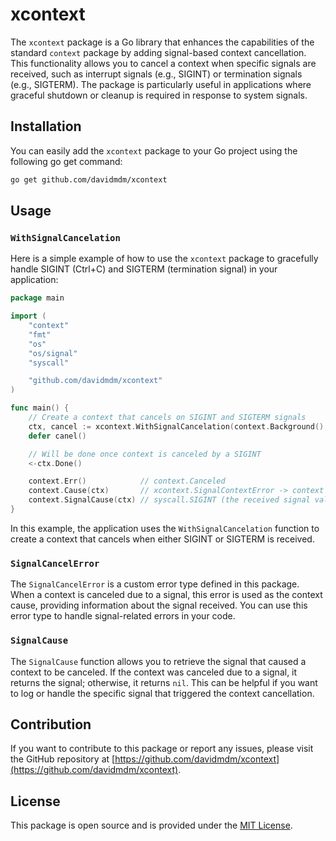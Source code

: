 # xcontext

The `xcontext` package is a Go library that enhances the capabilities of the standard `context` package by adding signal-based context cancellation. This functionality allows you to cancel a context when specific signals are received, such as interrupt signals (e.g., SIGINT) or termination signals (e.g., SIGTERM). The package is particularly useful in applications where graceful shutdown or cleanup is required in response to system signals.

## Installation

You can easily add the `xcontext` package to your Go project using the following go get command:

```bash
go get github.com/davidmdm/xcontext
```

## Usage

### `WithSignalCancelation`

Here is a simple example of how to use the `xcontext` package to gracefully handle SIGINT (Ctrl+C) and SIGTERM (termination signal) in your application:

```go
package main

import (
    "context"
    "fmt"
    "os"
    "os/signal"
    "syscall"

    "github.com/davidmdm/xcontext"
)

func main() {
    // Create a context that cancels on SIGINT and SIGTERM signals
    ctx, cancel := xcontext.WithSignalCancelation(context.Background(), sycall.SIGINT, syscall.SIGTERM)
    defer canel()

    // Will be done once context is canceled by a SIGINT
    <-ctx.Done()

    context.Err()            // context.Canceled
    context.Cause(ctx)       // xcontext.SignalContextError -> context canceled: signal received: interrupt
    context.SignalCause(ctx) // syscall.SIGINT (the received signal value)
}
```

In this example, the application uses the `WithSignalCancelation` function to create a context that cancels when either SIGINT or SIGTERM is received.

### `SignalCancelError`

The `SignalCancelError` is a custom error type defined in this package. When a context is canceled due to a signal, this error is used as the context cause, providing information about the signal received. You can use this error type to handle signal-related errors in your code.

### `SignalCause`

The `SignalCause` function allows you to retrieve the signal that caused a context to be canceled. If the context was canceled due to a signal, it returns the signal; otherwise, it returns `nil`. This can be helpful if you want to log or handle the specific signal that triggered the context cancellation.

## Contribution

If you want to contribute to this package or report any issues, please visit the GitHub repository at [https://github.com/davidmdm/xcontext](https://github.com/davidmdm/xcontext).

## License

This package is open source and is provided under the [MIT License](https://github.com/davidmdm/xcontext/blob/main/LICENSE).
